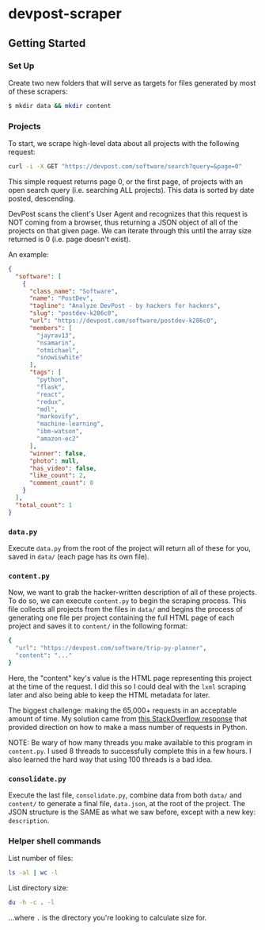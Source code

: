 # devpost-scraper

## Getting Started

### Set Up

Create two new folders that will serve as targets for files generated by most of these scrapers:

```bash
$ mkdir data && mkdir content
```

### Projects

To start, we scrape high-level data about all projects with the following request:

```sh
curl -i -X GET "https://devpost.com/software/search?query=&page=0"
```

This simple request returns page 0, or the first page, of projects with an open search query (i.e. searching ALL projects). This data is sorted by date posted, descending.

DevPost scans the client's User Agent and recognizes that this request is NOT coming from a browser, thus returning a JSON object of all of the projects on that given page. We can iterate through this until the array size returned is 0 (i.e. page doesn't exist).

An example:

```json
{
  "software": [
    {
      "class_name": "Software",
      "name": "PostDev",
      "tagline": "Analyze DevPost - by hackers for hackers",
      "slug": "postdev-k286c0",
      "url": "https://devpost.com/software/postdev-k286c0",
      "members": [
        "jayrav13",
        "nsamarin",
        "otmichael",
        "snowiswhite"
      ],
      "tags": [
        "python",
        "flask",
        "react",
        "redux",
        "mdl",
        "markovify",
        "machine-learning",
        "ibm-watson",
        "amazon-ec2"
      ],
      "winner": false,
      "photo": null,
      "has_video": false,
      "like_count": 2,
      "comment_count": 0
    }
  ],
  "total_count": 1
}
```

### `data.py`

Execute `data.py` from the root of the project will return all of these for you, saved in `data/` (each page has its own file).

### `content.py`

Now, we want to grab the hacker-written description of all of these projects. To do so, we can execute `content.py` to begin the scraping process. This file collects all projects from the files in `data/` and begins the process of generating one file per project containing the full HTML page of each project and saves it to `content/` in the following format:

```sh
{
  "url": "https://devpost.com/software/trip-py-planner",
  "content": "..."
}
```

Here, the "content" key's value is the HTML page representing this project at the time of the request. I did this so I could deal with the `lxml` scraping later and also being able to keep the HTML metadata for later.

The biggest challenge: making the 65,000+ requests in an acceptable amount of time. My solution came from [this StackOverflow response](http://stackoverflow.com/questions/2632520/what-is-the-fastest-way-to-send-100-000-http-requests-in-python) that provided direction on how to make a mass number of requests in Python.

NOTE: Be wary of how many threads you make available to this program in `content.py`. I used 8 threads to successfully complete this in a few hours. I also learned the hard way that using 100 threads is a bad idea.

### `consolidate.py`

Execute the last file, `consolidate.py`, combine data from both `data/` and `content/` to generate a final file, `data.json`, at the root of the project. The JSON structure is the SAME as what we saw before, except with a new key: `description`.

### Helper shell commands

List number of files:

```sh
ls -al | wc -l
```

List directory size:

```sh
du -h -c . -l
```

...where `.` is the directory you're looking to calculate size for.


